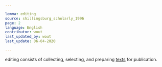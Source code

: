 ```yaml
---

lemma: editing
source: shillingsburg_scholarly_1996
page: 2
language: English
contributor: wout
last_updated_by: wout
last_update: 06-04-2020

---
```


editing consists of collecting, selecting, and preparing [texts](text.html) for publication.
